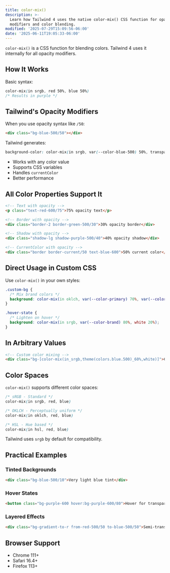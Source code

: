 ```yaml
---
title: color-mix()
description: >-
  Learn how Tailwind 4 uses the native color-mix() CSS function for opacity
  modifiers and color blending.
modified: '2025-07-29T15:09:56-06:00'
date: '2025-06-11T19:05:33-06:00'
---
```


`color-mix()` is a CSS function for blending colors. Tailwind 4 uses it internally for all opacity modifiers.

## How It Works

Basic syntax:

```css
color-mix(in srgb, red 50%, blue 50%)
/* Results in purple */
```

## Tailwind's Opacity Modifiers

When you use opacity syntax like `/50`:

```html tailwind
<div class="bg-blue-500/50"></div>
```

Tailwind generates:

```css
background-color: color-mix(in srgb, var(--color-blue-500) 50%, transparent);
```

- Works with any color value
- Supports CSS variables
- Handles `currentColor`
- Better performance

## All Color Properties Support It

```html tailwind
<!-- Text with opacity -->
<p class="text-red-600/75">75% opacity text</p>

<!-- Border with opacity -->
<div class="border-2 border-green-500/30">30% opacity border</div>

<!-- Shadow with opacity -->
<div class="shadow-lg shadow-purple-500/40">40% opacity shadow</div>

<!-- CurrentColor with opacity -->
<div class="border border-current/50 text-blue-600">50% current color</div>
```

## Direct Usage in Custom CSS

Use `color-mix()` in your own styles:

```css
.custom-bg {
  /* Mix brand colors */
  background: color-mix(in oklch, var(--color-primary) 70%, var(--color-secondary) 30%);
}

.hover-state {
  /* Lighten on hover */
  background: color-mix(in srgb, var(--color-brand) 80%, white 20%);
}
```

## In Arbitrary Values

```html tailwind
<!-- Custom color mixing -->
<div class="bg-[color-mix(in_srgb,theme(colors.blue.500)_60%,white)]">Custom mixed background</div>
```

## Color Spaces

`color-mix()` supports different color spaces:

```css
/* sRGB - Standard */
color-mix(in srgb, red, blue)

/* OKLCH - Perceptually uniform */
color-mix(in oklch, red, blue)

/* HSL - Hue based */
color-mix(in hsl, red, blue)
```

Tailwind uses `srgb` by default for compatibility.

## Practical Examples

### Tinted Backgrounds

```html tailwind
<div class="bg-blue-500/10">Very light blue tint</div>
```

### Hover States

```html tailwind
<button class="bg-purple-600 hover:bg-purple-600/80">Hover for transparency</button>
```

### Layered Effects

```html tailwind
<div class="bg-gradient-to-r from-red-500/50 to-blue-500/50">Semi-transparent gradient</div>
```

## Browser Support

- Chrome 111+
- Safari 16.4+
- Firefox 113+
